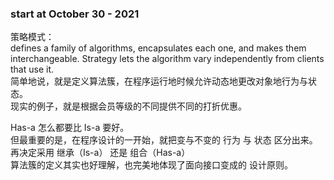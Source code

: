 ### start at October 30 - 2021

策略模式：  
  defines a family of algorithms, encapsulates each one, and makes them interchangeable. 
  Strategy lets the algorithm vary independently from clients that use it.  
简单地说，就是定义算法簇，在程序运行地时候允许动态地更改对象地行为与状态。  
现实的例子，就是根据会员等级的不同提供不同的打折优惠。

Has-a 怎么都要比 Is-a 要好。  
但最重要的是，在程序设计的一开始，就把变与不变的 行为 与 状态 区分出来。再决定采用 继承（Is-a） 还是 组合（Has-a）  
算法簇的定义其实也好理解，也完美地体现了面向接口变成的 设计原则。